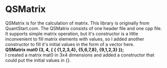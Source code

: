 # QSMatrix
QSMatrix is for the calculation of matrix. This library is originally from QuantStart.com.  The QSMatrix consists of one header file and one cpp file. It supports simple matrix operation, but it's constructor is a little inconvenient to fill matrix elements with values, so I added another constructor to fill it's initial values in the form of a vector here.</br>
**QSMatrix<int> mat0 (3, 4, { { {1,2,3,4}, {5,6,7,8}, {9,1,2,3} });**    
I created a matrix mat0 in 3x4 dimensions and added a constructor that could put the initial values in {}.

